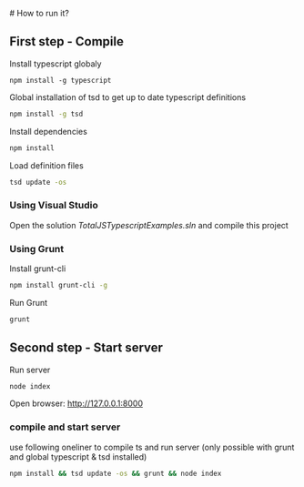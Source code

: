 # How to run it?

## First step - Compile

Install typescript globaly
```
npm install -g typescript 
```

Global installation of tsd to get up to date typescript definitions
``` bash
npm install -g tsd
```

Install dependencies
``` bash
npm install
```

Load definition files
``` bash
tsd update -os
```

### Using Visual Studio

Open the solution _TotalJSTypescriptExamples.sln_ and compile this project

### Using Grunt

Install grunt-cli
``` bash
npm install grunt-cli -g
```

Run Grunt
``` bash
grunt
```


## Second step - Start server

Run server
``` bash
node index
```

Open browser: <http://127.0.0.1:8000>


### compile and start server

use following oneliner to compile ts and run server (only possible with grunt and global typescript & tsd installed)
``` bash
npm install && tsd update -os && grunt && node index
```

